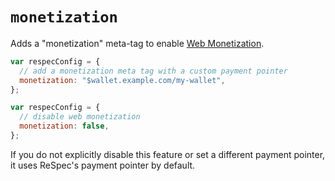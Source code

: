 # `monetization`

Adds a "monetization" meta-tag to enable [Web Monetization](https://webmonetization.org/).

```js
var respecConfig = {
  // add a monetization meta tag with a custom payment pointer
  monetization: "$wallet.example.com/my-wallet",
};
```

```js
var respecConfig = {
  // disable web monetization
  monetization: false,
};
```

If you do not explicitly disable this feature or set a different payment pointer, it uses ReSpec's payment pointer by default.
